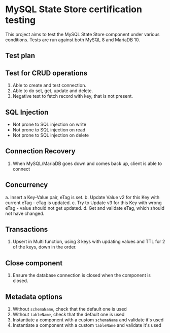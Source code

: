 # MySQL State Store certification testing

This project aims to test the MySQL State Store component under various conditions. Tests are run against both MySQL 8 and MariaDB 10.

## Test plan

## Test for CRUD operations

1. Able to create and test connection.
2. Able to do set, get, update and delete.
3. Negative test to fetch record with key, that is not present.

## SQL Injection

* Not prone to SQL injection on write
* Not prone to SQL injection on read
* Not prone to SQL injection on delete

## Connection Recovery

1. When MySQL/MariaDB goes down and comes back up, client is able to connect

## Concurrency

a. Insert a Key-Value pair, eTag is set.
b. Update Value v2 for this Key with current eTag - eTag is updated.
c. Try to Update v3 for this Key with wrong eTag - value should not get updated.
d. Get and validate eTag, which should not have changed.

## Transactions

1. Upsert in Multi function, using 3 keys with updating values and TTL for 2 of the keys, down in the order.

## Close component

1. Ensure the database connection is closed when the component is closed.

## Metadata options

1. Without `schemaName`, check that the default one is used
2. Without `tableName`, check that the default one is used
3. Instantiate a component with a custom `schemaName` and validate it's used
4. Instantiate a component with a custom `tableName` and validate it's used
